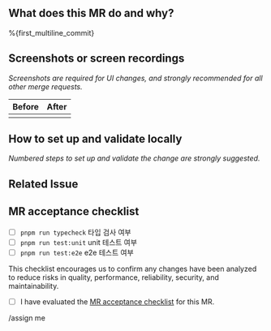 ## What does this MR do and why?

<!--
Describe in detail what your merge request does and why.

Please keep this description updated with any discussion that takes place so
that reviewers can understand your intent. Keeping the description updated is
especially important if they didn't participate in the discussion.
-->

%{first_multiline_commit}

## Screenshots or screen recordings

_Screenshots are required for UI changes, and strongly recommended for all other merge requests._

<!--
Please include any relevant screenshots or screen recordings that will assist
reviewers and future readers. If you need help visually verifying the change,
please leave a comment and ping a GitLab reviewer, maintainer, or MR coach.
-->

| Before | After |
| ------ | ----- |
|        |       |

## How to set up and validate locally

_Numbered steps to set up and validate the change are strongly suggested._

<!--
Example below:

1. In rails console enable the experiment fully
   ```ruby
   Feature.enable(:member_areas_of_focus)
   ```
1. Visit any group or project member pages such as `http://127.0.0.1:3000/groups/flightjs/-/group_members`
1. Click the `invite members` button.
-->

## Related Issue

## MR acceptance checklist

- [ ] `pnpm run typecheck` 타입 검사 여부
- [ ] `pnpm run test:unit` unit 테스트 여부
- [ ] `pnpm run test:e2e` e2e 테스트 여부

This checklist encourages us to confirm any changes have been analyzed to reduce risks in quality, performance, reliability, security, and maintainability.

- [ ] I have evaluated the [MR acceptance checklist](https://docs.gitlab.com/ee/development/code_review.html#acceptance-checklist) for this MR.

<!-- template sourced from https://gitlab.com/gitlab-org/gitlab/-/blob/master/.gitlab/merge_request_templates/Default.md -->

/assign me
